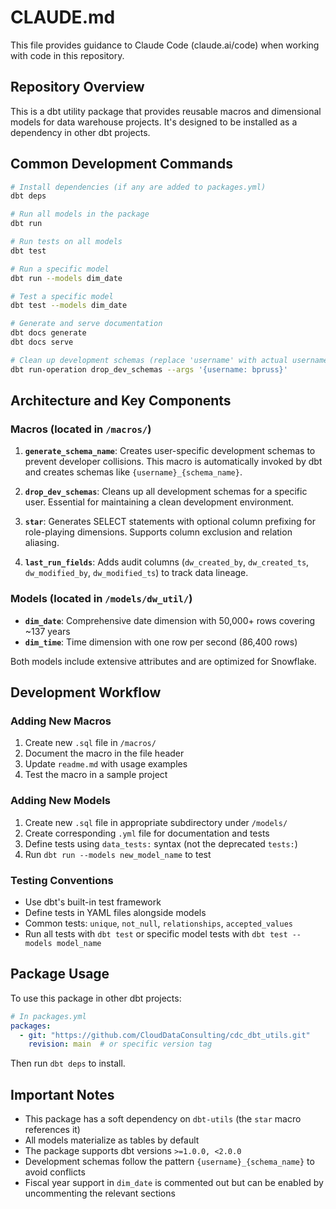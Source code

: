 # CLAUDE.md

This file provides guidance to Claude Code (claude.ai/code) when working with code in this repository.

## Repository Overview

This is a dbt utility package that provides reusable macros and dimensional models for data warehouse projects. It's designed to be installed as a dependency in other dbt projects.

## Common Development Commands

```bash
# Install dependencies (if any are added to packages.yml)
dbt deps

# Run all models in the package
dbt run

# Run tests on all models
dbt test

# Run a specific model
dbt run --models dim_date

# Test a specific model
dbt test --models dim_date

# Generate and serve documentation
dbt docs generate
dbt docs serve

# Clean up development schemas (replace 'username' with actual username)
dbt run-operation drop_dev_schemas --args '{username: bpruss}'
```

## Architecture and Key Components

### Macros (located in `/macros/`)

1. **`generate_schema_name`**: Creates user-specific development schemas to prevent developer collisions. This macro is automatically invoked by dbt and creates schemas like `{username}_{schema_name}`.

2. **`drop_dev_schemas`**: Cleans up all development schemas for a specific user. Essential for maintaining a clean development environment.

3. **`star`**: Generates SELECT statements with optional column prefixing for role-playing dimensions. Supports column exclusion and relation aliasing.

4. **`last_run_fields`**: Adds audit columns (`dw_created_by`, `dw_created_ts`, `dw_modified_by`, `dw_modified_ts`) to track data lineage.

### Models (located in `/models/dw_util/`)

- **`dim_date`**: Comprehensive date dimension with 50,000+ rows covering ~137 years
- **`dim_time`**: Time dimension with one row per second (86,400 rows)

Both models include extensive attributes and are optimized for Snowflake.

## Development Workflow

### Adding New Macros
1. Create new `.sql` file in `/macros/`
2. Document the macro in the file header
3. Update `readme.md` with usage examples
4. Test the macro in a sample project

### Adding New Models
1. Create new `.sql` file in appropriate subdirectory under `/models/`
2. Create corresponding `.yml` file for documentation and tests
3. Define tests using `data_tests:` syntax (not the deprecated `tests:`)
4. Run `dbt run --models new_model_name` to test

### Testing Conventions
- Use dbt's built-in test framework
- Define tests in YAML files alongside models
- Common tests: `unique`, `not_null`, `relationships`, `accepted_values`
- Run all tests with `dbt test` or specific model tests with `dbt test --models model_name`

## Package Usage

To use this package in other dbt projects:

```yaml
# In packages.yml
packages:
  - git: "https://github.com/CloudDataConsulting/cdc_dbt_utils.git"
    revision: main  # or specific version tag
```

Then run `dbt deps` to install.

## Important Notes

- This package has a soft dependency on `dbt-utils` (the `star` macro references it)
- All models materialize as tables by default
- The package supports dbt versions `>=1.0.0, <2.0.0`
- Development schemas follow the pattern `{username}_{schema_name}` to avoid conflicts
- Fiscal year support in `dim_date` is commented out but can be enabled by uncommenting the relevant sections